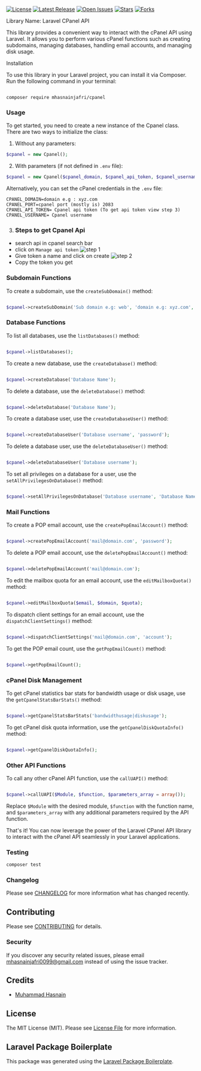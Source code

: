 [![License](https://img.shields.io/github/license/MHasnainJafri/cpanel.svg)](https://github.com/MHasnainJafri/cpanel/blob/master/LICENSE)
[![Latest Release](https://img.shields.io/github/release/MHasnainJafri/cpanel.svg)](https://github.com/MHasnainJafri/cpanel/releases)
[![Open Issues](https://img.shields.io/github/issues/MHasnainJafri/cpanel.svg)](https://github.com/MHasnainJafri/cpanel/issues)
[![Stars](https://img.shields.io/github/stars/MHasnainJafri/cpanel.svg)](https://github.com/MHasnainJafri/cpanel/stargazers)
[![Forks](https://img.shields.io/github/forks/MHasnainJafri/cpanel.svg)](https://github.com/MHasnainJafri/cpanel/network/members)

Library Name: Laravel CPanel API

This library provides a convenient way to interact with the cPanel API using Laravel. It allows you to perform various cPanel functions such as creating subdomains, managing databases, handling email accounts, and managing disk usage.

Installation

To use this library in your Laravel project, you can install it via Composer. Run the following command in your terminal:

```

composer require mhasnainjafri/cpanel

```

### Usage

To get started, you need to create a new instance of the Cpanel class. There are two ways to initialize the class:

1. Without any parameters:
```php
$cpanel = new Cpanel();
```
2. With parameters (if not defined in `.env` file):
```php
$cpanel = new Cpanel($cpanel_domain, $cpanel_api_token, $cpanel_username, 'https', 2083);
```
Alternatively, you can set the cPanel credentials in the `.env` file:
```
CPANEL_DOMAIN=domain e.g : xyz.com
CPANEL_PORT=cpanel port (mostly is) 2083
CPANEL_API_TOKEN= Cpanel api token (To get api token view step 3)
CPANEL_USERNAME= Cpanel username
```
3. ### Steps to get Cpanel Api 

- search api in cpanel search bar
- click on ```Manage api token```
![step 1](1.png)
- Give  token a name and click on create 
![step 2](2.png)
- Copy the token you get


### Subdomain Functions

To create a subdomain, use the `createSubDomain()` method:

```php

$cpanel->createSubDomain('Sub domain e.g: web', 'domain e.g: xyz.com', 'Path where subdomain points e.g: /home/domain/public_html/subdomain');

```

### Database Functions

To list all databases, use the `listDatabases()` method:

```php

$cpanel->listDatabases();

```

To create a new database, use the `createDatabase()` method:

```php

$cpanel->createDatabase('Database Name');

```

To delete a database, use the `deleteDatabase()` method:

```php

$cpanel->deleteDatabase('Database Name');

```

To create a database user, use the `createDatabaseUser()` method:

```php

$cpanel->createDatabaseUser('Database username', 'password');

```

To delete a database user, use the `deleteDatabaseUser()` method:

```php

$cpanel->deleteDatabaseUser('Database username');

```

To set all privileges on a database for a user, use the `setAllPrivilegesOnDatabase()` method:

```php

$cpanel->setAllPrivilegesOnDatabase('Database username', 'Database Name');

```

### Mail Functions

To create a POP email account, use the `createPopEmailAccount()` method:

```php

$cpanel->createPopEmailAccount('mail@domain.com', 'password');

```

To delete a POP email account, use the `deletePopEmailAccount()` method:

```php

$cpanel->deletePopEmailAccount('mail@domain.com');

```

To edit the mailbox quota for an email account, use the `editMailboxQuota()` method:

```php

$cpanel->editMailboxQuota($email, $domain, $quota);

```

To dispatch client settings for an email account, use the `dispatchClientSettings()` method:

```php

$cpanel->dispatchClientSettings('mail@domain.com', 'account');

```

To get the POP email count, use the `getPopEmailCount()` method:

```php

$cpanel->getPopEmailCount();

```

### cPanel Disk Management

To get cPanel statistics bar stats for bandwidth usage or disk usage, use the `getCpanelStatsBarStats()` method:

```php

$cpanel->getCpanelStatsBarStats('bandwidthusage|diskusage');

```

To get cPanel disk quota information, use the `getCpanelDiskQuotaInfo()` method:

```php

$cpanel->getCpanelDiskQuotaInfo();

```

### Other API Functions

To call any other cPanel API function, use the `callUAPI()` method:

```php

$cpanel->callUAPI($Module, $function, $parameters_array = array());

```

Replace `$Module` with the desired module, `$function` with the function name, and `$parameters_array` with any additional parameters required by the API function.

That's it! You can now leverage the power of the Laravel CPanel API library to interact with the cPanel API seamlessly in your Laravel applications.



### Testing

```bash
composer test
```

### Changelog

Please see [CHANGELOG](CHANGELOG.md) for more information what has changed recently.

## Contributing

Please see [CONTRIBUTING](CONTRIBUTING.md) for details.

### Security

If you discover any security related issues, please email mhasnainjafri0099@gmail.com instead of using the issue tracker.

## Credits

-   [Muhammad Hasnain](https://github.com/MHasnainJafri)


## License

The MIT License (MIT). Please see [License File](LICENSE.md) for more information.

## Laravel Package Boilerplate

This package was generated using the [Laravel Package Boilerplate](https://laravelpackageboilerplate.com).
